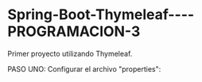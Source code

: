 # Spring-Boot-Thymeleaf----PROGRAMACION-3
Primer proyecto utilizando Thymeleaf.

PASO UNO: Configurar el archivo "properties":

